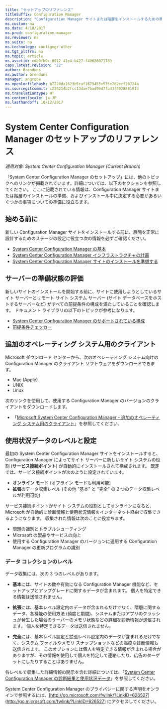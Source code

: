 ```yaml
---
title: "セットアップのリファレンス"
titleSuffix: Configuration Manager
description: "Configuration Manager サイトまたは階層をインストールするための準備をするには、このリファレンスを参照してください。"
ms.custom: na
ms.date: 4/18/2017
ms.prod: configuration-manager
ms.reviewer: na
ms.suite: na
ms.technology: configmgr-other
ms.tgt_pltfrm: na
ms.topic: article
ms.assetid: cdb9fb0c-0912-41e4-b427-f40620971763
caps.latest.revision: "22"
author: Brenduns
ms.author: brenduns
manager: angrobe
ms.openlocfilehash: b7228da1623b5caf1679455e535e282ecf20724a
ms.sourcegitcommit: c236214b2fcc13dae7bad96d7fb33f692868191d
ms.translationtype: HT
ms.contentlocale: ja-JP
ms.lasthandoff: 10/12/2017
---
```

# <a name="reference-for-system-center-configuration-manager-setup"></a>System Center Configuration Manager のセットアップのリファレンス

*適用対象: System Center Configuration Manager (Current Branch)*

「System Center Configuration Manager のセットアップ」には、他のトピックへのリンクが掲載されています。詳細については、以下のセクションを参照してください。 ここに記載されている情報は、Configuration Manager サイトまたは階層のインストールの準備、およびインストール中に決定する必要があるいくつかの事項についての準備に役立ちます。  


##  <a name="bkmk_start"></a> 始める前に  
新しい Configuration Manager サイトをインストールする前に、展開を正常に設計するためのステージの設定に役立つ次の情報を必ずご確認ください。  

-   [System Center Configuration Manager の基本](../../../../core/understand/fundamentals.md)  
-   [System Center Configuration Manager インフラストラクチャの計画](../../../plan-design/network/configure-firewalls-ports-domains.md)  
-   [System Center Configuration Manager サイトのインストールを準備する](prepare-to-install-sites.md)  

##  <a name="bkmk_assess"></a> サーバーの準備状態の評価  
新しいサイトのインストールを開始する前に、サイトに使用しようとしているサイト サーバーとリモート サイト システム サーバー (サイト データベースをホストするサーバーなど) がすべての前提条件の構成を満たしていることを確認します。 ドキュメント ライブラリの以下のトピックが参考になります。  

-   [System Center Configuration Manager のサポートされている構成](../../../../core/plan-design/configs/supported-configurations.md)  
-   [前提条件チェッカー](prerequisite-checker.md)  

##  <a name="bkmk_Addclients"></a> 追加のオペレーティング システム用のクライアント  
Microsoft ダウンロード センターから、次のオペレーティング システム向けの Configuration Manager のクライアント ソフトウェアをダウンロードできます。  

-   Mac (Apple)  
-   UNIX  
-   Linux  

次のリンクを使用して、使用する Configuration Manager のバージョンのクライアントをダウンロードします。  

-   「[Microsoft System Center Configuration Manager - 追加のオペレーティング システム用のクライアント](http://www.microsoft.com/download/details.aspx?id=47719)」を参照してください。  

##  <a name="bkmk_usage"></a> 使用状況データのレベルと設定  
最初の System Center Configuration Manager サイトをインストールすると、Configuration Manager によってサイト サーバーに新しいサイト システムの役割 (**サービス接続ポイント**) が自動的にインストールされて構成されます。 既定では、サービス接続ポイントが次のように設定されています。  

-   **オンライン** モード (オフライン モードも利用可能)  
-   **拡張**のデータ収集レベル (その他 "基本" と "完全" の 2 つのデータ収集レベルが利用可能)  

サービス接続ポイントがサイト システムの役割としてオンラインになると、Microsoft が自動的に診断情報と使用状況情報をインターネット経由で収集できるようになります。 収集された情報は次のことに役立ちます。  

-   問題の識別とトラブルシューティング  
-   Microsoft の製品やサービスの向上  
-   使用する Configuration Manager のバージョンに適用する Configuration Manager の更新プログラムの識別  

### <a name="levels-of-data-collection"></a>データ コレクションのレベル  
データ収集には、次の 3 つのレベルがあります。

-   **基本**には、サイトの数や有効になる Configuration Manager 機能など、セットアップとアップグレードに関するデータが含まれます。 個人を特定できる情報は送信されません。  

-   **拡張**には、基本レベル設定内のデータが含まれるだけでなく、階層に関するデータ、各機能の使用方法 (頻度と期間)、システムまたはアプリのクラッシュが発生した場合のサーバーのメモリ状態などの詳細な診断情報が送信されます。 個人を特定できるデータは送信されません。  

-   **完全**には、基本レベル設定と拡張レベル設定内のデータが含まれるだけでなく、システム ファイルやメモリ スナップショットなどの高度な診断情報も送信されます。 このオプションには個人を特定できる情報が含まれる場合がありますが、その情報を使用して個人を特定して連絡したり、広告のターゲットにしたりすることはありません。  

各レベルで収集した詳細情報の開示を含む詳細については、「[System Center Configuration Manager の診断結果と使用状況データ](../../../../core/plan-design/diagnostics/diagnostics-and-usage-data.md)」を参照してください。  

System Center Configuration Manager のプライバシーに関する声明をオンラインで参照するには、[http://go.microsoft.com/fwlink/?LinkID=626527](http://go.microsoft.com/fwlink/?LinkID=626527) にアクセスしてください。

